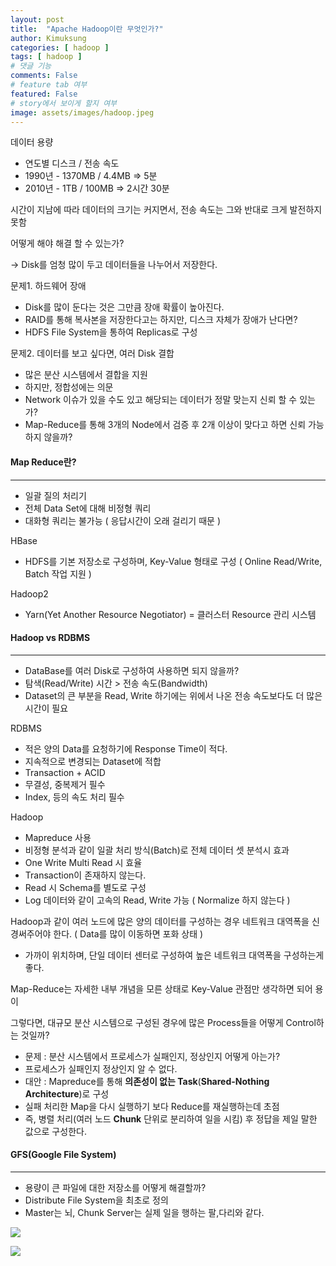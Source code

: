 ```yaml
---
layout: post
title:  "Apache Hadoop이란 무엇인가?"
author: Kimuksung
categories: [ hadoop ]
tags: [ hadoop ]
# 댓글 기능
comments: False
# feature tab 여부
featured: False
# story에서 보이게 할지 여부
image: assets/images/hadoop.jpeg
---
```


데이터 용량

- 연도별 디스크 / 전송 속도
- 1990년 - 1370MB / 4.4MB ⇒ 5분
- 2010년 - 1TB / 100MB ⇒ 2시간 30분

시간이 지남에 따라 데이터의 크기는 커지면서, 전송 속도는 그와 반대로 크게 발전하지 못함

어떻게 해야 해결 할 수 있는가?

→ Disk를 엄청 많이 두고 데이터들을 나누어서 저장한다.

문제1. 하드웨어 장애

- Disk를 많이 둔다는 것은 그만큼 장애 확률이 높아진다.
- RAID를 통해 복사본을 저장한다고는 하지만, 디스크 자체가 장애가 난다면?
- HDFS File System을 통하여 Replicas로 구성

문제2. 데이터를 보고 싶다면, 여러 Disk 결합

- 많은 분산 시스템에서 결합을 지원
- 하지만, 정합성에는 의문
- Network 이슈가 있을 수도 있고 해당되는 데이터가 정말 맞는지 신뢰 할 수 있는가?
- Map-Reduce를 통해 3개의 Node에서 검증 후 2개 이상이 맞다고 하면 신뢰 가능하지 않을까?

#### Map Reduce란?
---
- 일괄 질의 처리기
- 전체 Data Set에 대해 비정형 쿼리
- 대화형 쿼리는 불가능 ( 응답시간이 오래 걸리기 때문 )

HBase

- HDFS를 기본 저장소로 구성하며, Key-Value 형태로 구성 ( Online Read/Write, Batch 작업 지원 )

Hadoop2

- Yarn(Yet Another Resource Negotiator) = 클러스터 Resource 관리 시스템

#### Hadoop vs RDBMS
---
- DataBase를 여러 Disk로 구성하여 사용하면 되지 않을까?
- 탐색(Read/Write) 시간 > 전송 속도(Bandwidth)
- Dataset의 큰 부분을 Read, Write 하기에는 위에서 나온 전송 속도보다도 더 많은 시간이 필요

RDBMS

- 적은 양의 Data를 요청하기에 Response Time이 적다.
- 지속적으로 변경되는 Dataset에 적합
- Transaction + ACID
- 무결성, 중복제거 필수
- Index, 등의 속도 처리 필수

Hadoop

- Mapreduce 사용
- 비정형 분석과 같이 일괄 처리 방식(Batch)로 전체 데이터 셋 분석시 효과
- One Write Multi Read 시 효율
- Transaction이 존재하지 않는다.
- Read 시 Schema를 별도로 구성
- Log 데이터와 같이 고속의 Read, Write 가능 ( Normalize 하지 않는다 )

Hadoop과 같이 여러 노드에 많은 양의 데이터를 구성하는 경우 네트워크 대역폭을 신경써주어야 한다. ( Data를 많이 이동하면 포화 상태 )

- 가까이 위치하며, 단일 데이터 센터로 구성하여 높은 네트워크 대역폭을 구성하는게 좋다.

Map-Reduce는 자세한 내부 개념을 모른 상태로 Key-Value 관점만 생각하면 되어 용이

그렇다면, 대규모 분산 시스템으로 구성된 경우에 많은 Process들을 어떻게 Control하는 것일까?

- 문제 : 분산 시스템에서 프로세스가 실패인지, 정상인지 어떻게 아는가?
- 프로세스가 실패인지 정상인지 알 수 없다.
- 대안 : Mapreduce를 통해 **의존성이 없는 Task**(**Shared-Nothing Architecture**)로 구성
- 실패 처리한 Map을 다시 실행하기 보다 Reduce를 재실행하는데 초점
- 즉, 병렬 처리(여러 노드 **Chunk** 단위로 분리하여 일을 시킴) 후 정답을 제일 말한 값으로 구성한다.

#### GFS(Google File System)
---
- 용량이 큰 파일에 대한 저장소를 어떻게 해결할까?
- Distribute File System을 최초로 정의
- Master는 뇌, Chunk Server는 실제 일을 행하는 팔,다리와 같다.

![](https://i.ibb.co/0BrnjDM/2023-09-07-12-20-36.png)

![](https://i.ibb.co/YdKNQPZ/2023-09-07-12-20-42.png)